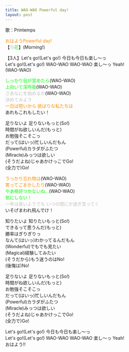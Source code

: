 ```yaml
---
title: WAO-WAO Powerful day!
layout: post
---
```

歌：Printemps

<p><font color="darkorange">おはようPowerful day!</font><br />
【<font color="silver">鸟</font><font color="lime">花</font>】(Morning!)</p>

<p>【3人】Let's go!(Let's go!) 今日も今日も楽し～っ<br />
Let's go!(Let's go!) WAO-WAO WAO-WAO 楽し～っ Yeah!<br />
(WAO-WAO)</p>

<p><font color="lime">しっかり目が覚めたら</font>(WAO-WAO)<br />
<font color="lime">上向いて深呼吸</font>(WAO-WAO)<br />
<font color="silver">さあなにを始めるか</font>(WAO-WAO)<br />
<font color="silver">決めてみよう</font><br />
<font color="darkorange">一日は短いから 欲ばりな私たちは</font><br />
あれもこれもしたい！</p>

<p>足りないよ 足りないもっと(So!)<br />
時間がね欲しいんだ(もっと)<br />
お勉強そこそこっ<br />
だって(はいっ)忙しいんだもん<br />
(Powerful)カラダがふたつ<br />
(Miracle)みっつは欲しい<br />
(そうだよね)じゃあかけっこでGo!<br />
(全力で)Go!</p>

<p><font color="darkorange">うっかり忘れ物は</font>(WAO-WAO)<br />
<font color="darkorange">笑ってごまかしたり</font>(WAO-WAO)<br />
<font color="lime">やあ格好つかないね…</font>(WAO-WAO)<br />
<font color="lime">気にしない！</font><br />
<font color="silver">一年は長いようでも いつの間にか過ぎ去ってく</font><br />
いそげまわれ飛んでけ！</p>

<p>知りたいよ 知りたいもっと(So!)<br />
できるって思うんだ(もっと)<br />
勝率はぎりぎりっ<br />
なんて(はいっ)わかってるんだもん<br />
(Wonderful)でもでも見たい<br />
(Magical)経験してみたい<br />
(そうだから)もう迷うのはNo!<br />
(後悔は)No!</p>

<p>足りないよ 足りないもっと(So!)<br />
時間がね欲しいんだ(もっと)<br />
お勉強そこそこっ<br />
だって(はいっ)忙しいんだもん<br />
(Powerful)カラダがふたつ<br />
(Miracle)みっつは欲しい<br />
(そうだよね)じゃあかけっこでGo!<br />
(全力で)Go!</p>

<p>Let's go!(Let's go!) 今日も今日も楽し～っ<br />
Let's go!(Let's go!) WAO-WAO WAO-WAO 楽し～っ Yeah!<br />
おはよう!!</p>